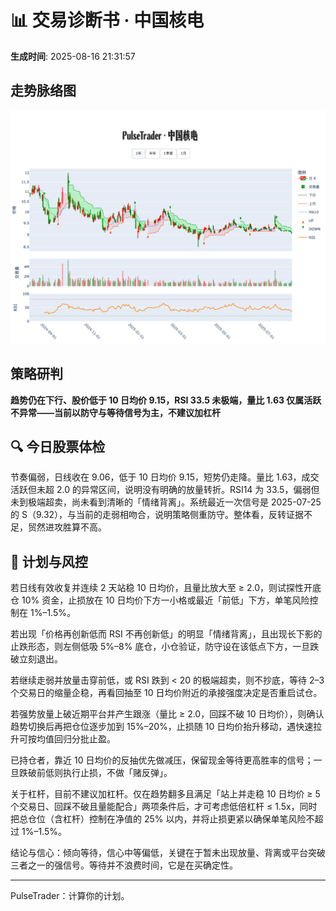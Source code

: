 # 📊 交易诊断书 · 中国核电

**生成时间**: 2025-08-16 21:31:57  


## 走势脉络图

![中国核电走势图](../figures/中国核电_PulseTrader_20250816.png)


## 策略研判

<strong>趋势仍在下行、股价低于 10 日均价 9.15，RSI 33.5 未极端，量比 1.63 仅属活跃不异常——当前以防守与等待信号为主，不建议加杠杆</strong>

## 🔍 今日股票体检
节奏偏弱，日线收在 9.06，低于 10 日均价 9.15，短势仍走降。量比 1.63，成交活跃但未超 2.0 的异常区间，说明没有明确的放量转折。RSI14 为 33.5，偏弱但未到极端超卖，尚未看到清晰的「情绪背离」。系统最近一次信号是 2025-07-25 的 S（9.32），与当前的走弱相吻合，说明策略侧重防守。整体看，反转证据不足，贸然进攻胜算不高。

## 🧭 计划与风控
若日线有效收复并连续 2 天站稳 10 日均价，且量比放大至 ≥ 2.0，则试探性开底仓 10% 资金，止损放在 10 日均价下方一小格或最近「前低」下方，单笔风险控制在 1%–1.5%。

若出现「价格再创新低而 RSI 不再创新低」的明显「情绪背离」，且出现长下影的止跌形态，则左侧低吸 5%–8% 底仓，小仓验证，防守设在该低点下方，一旦跌破立刻退出。

若继续走弱并放量击穿前低，或 RSI 跌到 < 20 的极端超卖，则不抄底，等待 2–3 个交易日的缩量企稳，再看回抽至 10 日均价附近的承接强度决定是否重启试仓。

若强势放量上破近期平台并产生跟涨（量比 ≥ 2.0，回踩不破 10 日均价），则确认趋势切换后再把仓位逐步加到 15%–20%，止损随 10 日均价抬升移动，遇快速拉升可按均值回归分批止盈。

已持仓者，靠近 10 日均价的反抽优先做减压，保留现金等待更高胜率的信号；一旦跌破前低则执行止损，不做「赌反弹」。

关于杠杆，目前不建议加杠杆。仅在趋势翻多且满足「站上并走稳 10 日均价 ≥ 5 个交易日、回踩不破且量能配合」两项条件后，才可考虑低倍杠杆 ≤ 1.5x，同时把总仓位（含杠杆）控制在净值的 25% 以内，并将止损更紧以确保单笔风险不超过 1%–1.5%。

结论与信心：倾向等待，信心中等偏低，关键在于暂未出现放量、背离或平台突破三者之一的强信号。等待并不浪费时间，它是在买确定性。

---

PulseTrader：计算你的计划。


